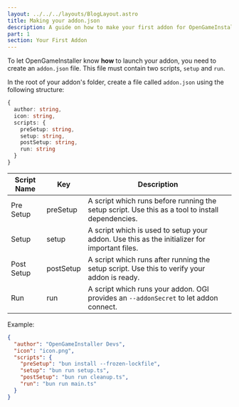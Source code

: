 ```yaml
---
layout: ../../../layouts/BlogLayout.astro
title: Making your addon.json
description: A guide on how to make your first addon for OpenGameInstaller.
part: 1
section: Your First Addon
---
```


To let OpenGameInstaller know **how** to launch your addon, you need to create an `addon.json` file. This file must contain two scripts, `setup` and `run`.

In the root of your addon's folder, create a file called `addon.json` using the following structure:

```ts
{
  author: string,
  icon: string,
  scripts: {
    preSetup: string,
    setup: string,
    postSetup: string,
    run: string
  }
}
```

| Script Name | Key       | Description                                                                                      |
| ----------- | --------- | ------------------------------------------------------------------------------------------------ |
| Pre Setup   | preSetup  | A script which runs before running the setup script. Use this as a tool to install dependencies. |
| Setup       | setup     | A script which is used to setup your addon. Use this as the initializer for important files.     |
| Post Setup  | postSetup | A script which runs after running the setup script. Use this to verify your addon is ready.      |
| Run         | run       | A script which runs your addon. OGI provides an `--addonSecret` to let addon connect.            |

Example:

```json
{
  "author": "OpenGameInstaller Devs",
  "icon": "icon.png",
  "scripts": {
    "preSetup": "bun install --frozen-lockfile",
    "setup": "bun run setup.ts",
    "postSetup": "bun run cleanup.ts",
    "run": "bun run main.ts"
  }
}
```
